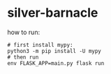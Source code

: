 # silver-barnacle

how to run:

```
# first install mypy:
python3 -m pip install -U mypy
# then run
env FLASK_APP=main.py flask run
```

